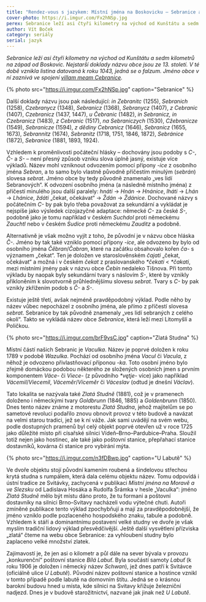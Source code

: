 ```yaml
---
title: "Rendez-vous s jazykem: Místní jména na Boskovicku – Sebranice a Vaculka"
cover-photo: https://i.imgur.com/Fx2hNSp.jpg
perex: Sebranice leží asi čtyři kilometry na východ od Kunštátu a sedm kilometrů na západ od Boskovic. Nejstarší doklady názvu obce jsou ze 13. století.
author: Vít Boček
category: seriály
serial: jazyk
---
```


*Sebranice leží asi čtyři kilometry na východ od Kunštátu a sedm kilometrů na západ od Boskovic. Nejstarší doklady názvu obce jsou ze 13. století. V té době vznikla listina datovaná k roku 1043, jedná se o falzum. Jméno obce v ní zaznívá ve spojení [villam meam Cebranice](http://147.231.53.91/src/index.php?s=v&cat=2&bookid=76&page=352).*

{% photo src="https://i.imgur.com/Fx2hNSp.jpg" caption="Sebranice" %}

Další doklady názvu jsou pak následující: *in Zebranitc* (1255), *Sebranich* (1258), *Czebranycz* (1348), *Sebranicz* (1368), *Sebranycz* (1407), *z Cebranic* (1407), *Czebranicz* (1437, 1447), *u Čebranic* (1482), *in Sebranicz, in Czebranicz* (1483), *z Cebranic* (1517), *na Sebraniczych* (1530), *Cžebranicze* (1549), *Sebranicze* (1594), *z dědiny Cebranicz* (1646), *Sebranicz* (1655, 1673), *Sebrannitz* (1674), *Sebranitz* (1718, 1751, 1846, 1872), *Sebránice* (1872), *Sebranice* (1881, 1893, 1924). 

Vzhledem k proměnlivosti počáteční hlásky – dochovány jsou podoby s *C-*, *Č-* a *S-* – není přesný způsob vzniku slova úplně jasný, existuje více výkladů. Název mohl vzniknout odvozením pomocí přípony *-ice* z osobního jména *Sebran*, a to samo bylo vlastně původně příčestím minulým (*sebrán*) slovesa *sebrat*. Jméno obce by tedy původně znamenalo „ves lidí Sebranových“. K odvození osobního jména (a následně místního jména) z příčestí minulého jsou další paralely: *hnáti* → *Hnán* → *Hnánice*, *lháti* → *Lhán* → *Lhánice*, *ždáti* „čekat, očekávat“ → *Ždán* → *Ždánice*. Dochované názvy s počátečním *C-* by pak bylo třeba považovat za sekundární a vykládat je nejspíše jako výsledek cizojazyčné adaptace: německé *C-* za české *S-*, podobně jako je tomu například v českém *Suchdol* proti německému *Zauchtl* nebo v českém *Sudice* proti německému *Zauditz* a podobně.

Alternativně je však možno vyjít z toho, že původní je v názvu obce hláska *Č-*. Jméno by tak také vzniklo pomocí přípony *-ice*, ale odvozeno by bylo od osobního jména *Čěbran*/*Čabran*, které na začátku obsahovalo kořen *ča-* s významem „čekat“. Ten je doložen ve staroslověnském *čajati* „čekat, očekávat“ a možná i v českém *čekat* z praslovanského *\*čekati* < *\*čakati*, mezi místními jmény pak v názvu obce *Čebín* nedaleko Tišnova. Při tomto výkladu by naopak byly sekundární tvary s náslovím *S-*, které by vznikly přikloněním k slovotvorně průhlednějšímu slovesu *sebrat*. Tvary s *C-* by pak vznikly zkřížením podob s *Č-* a *S-*.

Existuje ještě třetí, avšak nejméně pravděpodobný výklad. Podle něho by název vůbec nepocházel z osobního jména, ale přímo z příčestí slovesa *sebrat*. Sebranice by tak původně znamenaly „ves lidí sebraných z celého okolí“. Takto se vykládá název obce *Sebranice*, která leží mezi Litomyšlí a Poličkou.

{% photo src="https://i.imgur.com/brF9vsC.jpg" caption="Zlatá Studna" %}

Místní částí našich Sebranic je *Vaculka*. Název je poprvé doložen k roku 1789 v podobě *Wazulka*. Pochází od osobního jména *Vacul* či *Vacula*, z něhož je odvozeno přivlastňovací příponou *-ka*. Toto osobní jméno bylo zřejmě domáckou podobou některého ze složených osobních jmen s prvním komponentem *Váce-* či *Viece-* (z původního *\*vętje-* více) jako například *Vácemil*/*Viecemil*, *Váceměr*/*Víceměr* či *Váceslav* (odtud je dnešní *Václav*).

Tato lokalita se nazývala také *Zlatá Studně* (1881), což je v pramenech doloženo i německými tvary *Goldbrunn* (1846, 1885) a *Goldenbrunn* (1850). Dnes tento název známe z motorestu *Zlatá Studna*, jehož majitelům se po sametové revoluci podařilo znovu obnovit provoz v této budově a navázat na velmi starou tradici, jež se k ní váže. Jak sami uvádějí na svém webu, podle dostupných pramenů byl celý objekt poprvé otevřen už v roce 1725 jako důležité místo při císařské silnici Vídeň–Brno–Pardubice–Praha. Sloužil totiž nejen jako hostinec, ale také jako poštovní stanice, přepřahací stanice dostavníků, kovárna či stanice pro vybírání mýta.

{% photo src="https://i.imgur.com/n3fDBwp.jpg" caption="U Labutě" %}

Ve dvoře objektu stojí původní kamením roubená a šindelovou střechou krytá studna s rumpálem, která dala celému objektu název. Tomu odpovídá i ústní tradice ze Svitávky, zachycená v publikaci *Místní jména na Moravě a ve Slezsku* od Ladislava Hosáka a Rudolfa Šrámka v hesle „Vaculka“: jméno *Zlatá Studně* mělo být místu dáno proto, že tu formani a poštovní dostavníky na silnici Brno–Svitavy nacházeli vodu výtečné chuti. Autoři zmíněné publikace tento výklad zpochybňují a mají za pravděpodobnější, že jméno vzniklo podle pozlaceného hospodského znaku, tabule a podobně. Vzhledem k stáří a dominantnímu postavení velké studny ve dvoře je však myslím tradiční lidový výklad přesvědčivější. Ještě další vysvětlení přízviska „zlatá“ čteme na webu obce Sebranice: za vyhloubení studny bylo zaplaceno velké množství zlatek.

Zajímavostí je, že jen asi o kilometr a půl dále na sever bývala v provozu „konkurenční“ poštovní stanice *Bílá Labuť*. Byla součástí samoty *Labuť* (k roku 1906 je doložen i německý název *Schwan*), jež dnes patří k Svitávce (oficiálně ulice *U Labutě*). Původní název poštovní stanice a hostince vznikl v tomto případě podle labutě na domovním štítu. Jedná se o krásnou barokní budovu hned u místa, kde silnici na Svitavy křižuje železniční nadjezd. Dnes je v budově starožitnictví, nazvané jak jinak než *U Labutě*.